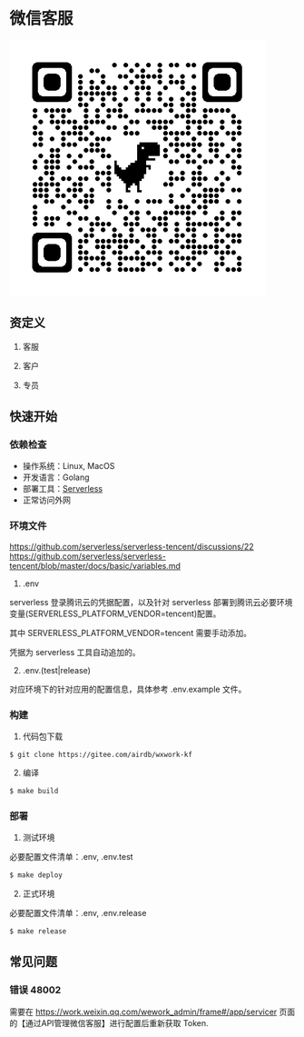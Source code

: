 # 微信客服

![一块做好事](./wework_kf.png)

## 资定义

1. 客服

2. 客户

3. 专员

## 快速开始

### 依赖检查

- 操作系统：Linux, MacOS
- 开发语言：Golang
- 部署工具：[Serverless](https://github.com/serverless/serverless)
- 正常访问外网

### 环境文件

https://github.com/serverless/serverless-tencent/discussions/22
https://github.com/serverless/serverless-tencent/blob/master/docs/basic/variables.md

1. .env

serverless 登录腾讯云的凭据配置，以及针对 serverless 部署到腾讯云必要环境变量(SERVERLESS_PLATFORM_VENDOR=tencent)配置。

其中 SERVERLESS_PLATFORM_VENDOR=tencent 需要手动添加。

凭据为 serverless 工具自动追加的。

2. .env.(test|release)

对应环境下的针对应用的配置信息，具体参考 .env.example 文件。

### 构建

1. 代码包下载

```
$ git clone https://gitee.com/airdb/wxwork-kf
```

2. 编译

```bash
$ make build
```

### 部署

1. 测试环境

必要配置文件清单：.env, .env.test

```bash
$ make deploy
```

2. 正式环境

必要配置文件清单：.env, .env.release

```bash
$ make release
```

## 常见问题

### 错误 48002

需要在 https://work.weixin.qq.com/wework_admin/frame#/app/servicer 页面的【通过API管理微信客服】进行配置后重新获取 Token.

